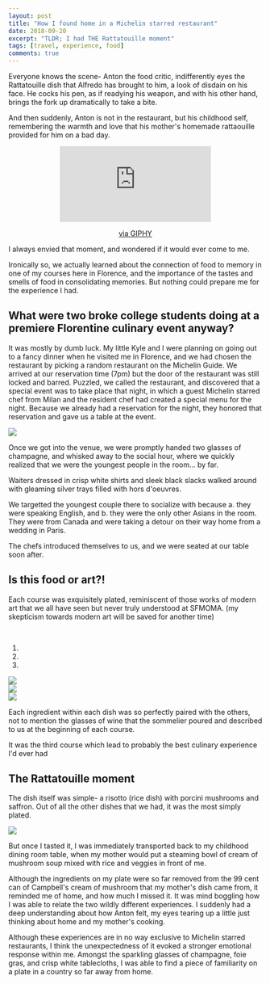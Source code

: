 ```yaml
---
layout: post
title: "How I found home in a Michelin starred restaurant"
date: 2018-09-20
excerpt: "TLDR; I had THE Rattatouille moment"
tags: [travel, experience, food]
comments: true
---
```


Everyone knows the scene- Anton the food critic, indifferently eyes the Rattatouille dish that Alfredo has brought to him, a look of disdain on his face.
He cocks his pen, as if readying his weapon, and with his other hand, brings the fork up dramatically to take a bite.

And then suddenly, Anton is not in the restaurant, but his childhood self, remembering the warmth and love that his mother's homemade rattaouille provided for him on
a bad day.

 <center><iframe src="https://giphy.com/embed/ex5i3xPhozedq" frameBorder="0" class="giphy-embed" allowFullScreen></iframe><p><a href="https://giphy.com/gifs/ex5i3xPhozedq">via GIPHY</a></p> </center>

I always envied that moment, and wondered if it would ever come to me.

Ironically so, we actually learned about the connection of food to memory in one of my courses here in Florence, and the importance of the tastes and smells of food in consolidating memories.
But nothing could prepare me for the experience I had.

## What were two broke college students doing at a premiere Florentine culinary event anyway?

It was mostly by dumb luck. My little Kyle and I were planning on going out to a fancy dinner when he visited me in Florence, and we
had chosen the restaurant by picking a random restaurant on the Michelin Guide. We arrived at our reservation time (7pm) but the door of the restaurant was still locked and barred.
Puzzled, we called the restaurant, and discovered that a special event was to take place that night, in which a guest Michelin starred chef from Milan and the resident chef had created a
special menu for the night. Because we already had a reservation for the night, they honored that reservation and gave us a table at the event.

<img src="/assets/img/Michelin/logo.JPG">


Once we got into the venue, we were promptly handed two glasses of champagne, and whisked away to the social hour, where we quickly realized that we
were the youngest people in the room... by far.

Waiters dressed in crisp white shirts and sleek black slacks walked around with gleaming silver trays filled with hors d'oeuvres.

We targetted the youngest couple there to socialize with because a. they were speaking English, and b. they were the only other Asians in the room.
They were from Canada and were taking a detour on their way home from a wedding in Paris.

The chefs introduced themselves to us, and we were seated at our table soon after.

## Is this food or art?!

Each course was exquisitely plated, reminiscent of those works of modern art that we all have seen but never truly understood at SFMOMA.
(my skepticism towards modern art will be saved for another time)

<br/>

<script type="text/javascript" src="https://code.jquery.com/jquery.min.js"></script>
<script src="https://netdna.bootstrapcdn.com/bootstrap/3.0.3/js/bootstrap.min.js"></script>
<body>
<div class="bs-example">
    <div id="myCarousel" class="carousel slide" data-interval="6500" data-ride="carousel">
    	<!-- Carousel indicators -->
        <ol class="carousel-indicators">
            <li data-target="#myCarousel" data-slide-to="0" class="active"></li>
            <li data-target="#myCarousel" data-slide-to="1"></li>
            <li data-target="#myCarousel" data-slide-to="2"></li>
        </ol>   
       <!-- Carousel items -->
       <div class="carousel-inner">
           <div class="active item carousel-fade">
                <img src="/assets/img/Michelin/app.jpeg">
            </div>
            <div class="item carousel-fade">
                <img src="/assets/img/Michelin/main.jpeg">
            </div>
            <div class="item carousel-fade">
                <img src="/assets/img/Michelin/Salad.jpeg">
            </div>
        </div>
        <!-- Carousel nav -->
        <a class="carousel-control left" href="#myCarousel" data-slide="prev">
            <span class="glyphicon glyphicon-chevron-left"></span>
        </a>
        <a class="carousel-control right" href="#myCarousel" data-slide="next">
            <span class="glyphicon glyphicon-chevron-right"></span>
        </a>
    </div>
</div>
</body>


Each ingredient within each dish was so perfectly paired with the others, not to mention the glasses of wine that the sommelier poured and described
to us at the beginning of each course.

It was the third course which lead to probably the best culinary experience I'd ever had

## The Rattatouille moment

The dish itself was simple- a risotto (rice dish) with porcini mushrooms and saffron. Out of all the other dishes that we had,  it was the most
simply plated.

<img src="/assets/img/Michelin/risotto.jpeg">


But once I tasted it, I was immediately transported back to my childhood dining room table, when my mother would put a steaming bowl of cream of mushroom soup mixed with rice and veggies in front of me.

Although the ingredients on my plate were so far removed from the 99 cent can of Campbell's cream of mushroom that my mother's dish came from, it reminded me of home, and how much I missed it. It was mind boggling how I was able to relate the two wildly different experiences. I suddenly had a deep understanding about how Anton felt, my eyes tearing up a little just thinking about home and my mother's cooking.

Although these experiences are in no way exclusive to Michelin starred restaurants, I think the unexpectedness of it evoked a stronger emotional response within me. Amongst the sparkling glasses of champagne, foie gras, and crisp white tablecloths, I was able to find a piece of familiarity on a plate in a country so far away from home.
